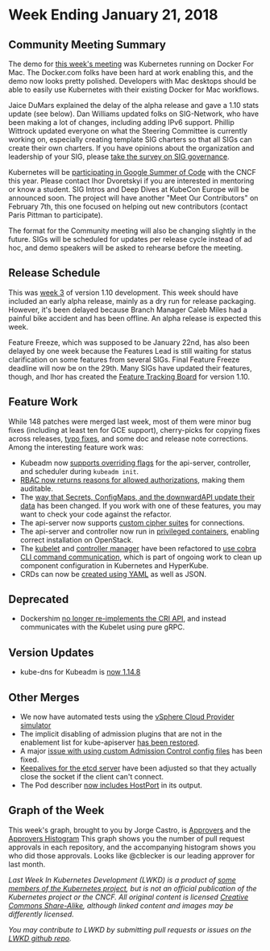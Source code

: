 # Week Ending January 21, 2018

## Community Meeting Summary

The demo for [this week's meeting](https://www.youtube.com/watch?v=x67RK7W-BnM) was Kubernetes running on Docker For Mac.  The Docker.com folks have been hard at work enabling this, and the demo now looks pretty polished.  Developers with Mac desktops should be able to easily use Kubernetes with their existing Docker for Mac workflows.

Jaice DuMars explained the delay of the alpha release and gave a 1.10 stats update (see below).  Dan Williams updated folks on SIG-Network, who have been making a lot of changes, including adding IPv6 support. Phillip Wittrock updated everyone on what the Steering Committee is currently working on, especially creating template SIG charters so that all SIGs can create their own charters.  If you have opinions about the organization and leadership of your SIG, please [take the survey on SIG governance](https://goo.gl/Zm81Ly).

Kubernetes will be [participating in Google Summer of Code](https://github.com/cncf/soc) with the CNCF this year.  Please contact Ihor Dvoretskyi if you are interested in mentoring or know a student.  SIG Intros and Deep Dives at KubeCon Europe will be announced soon.  The project will have another "Meet Our Contributors" on February 7th, this one focused on helping out new contributors (contact Paris Pittman to participate).

The format for the Community meeting will also be changing slightly in the future.  SIGs will be scheduled for updates per release cycle instead of ad hoc, and demo speakers will be asked to rehearse before the meeting.

## Release Schedule

This was [week 3](https://github.com/kubernetes/sig-release/blob/master/releases/release-1.10/release-1.10.md) of version 1.10 development.   This week should have included an early alpha release, mainly as a dry run for release packaging.  However, it's been delayed because Branch Manager Caleb Miles had a painful bike accident and has been offline.  An alpha release is expected this week.

Feature Freeze, which was supposed to be January 22nd, has also been delayed by one week because the Features Lead is still waiting for status clarification on some features from several SIGs.  Final Feature Freeze deadline will now be on the 29th.  Many SIGs have updated their features, though, and Ihor has created the [Feature Tracking Board](https://docs.google.com/spreadsheets/d/17bZrKTk8dOx5nomLrD1-93uBfajK5JS-v1o-nCLJmzE/edit?usp=sharing) for version 1.10.

## Feature Work

While 148 patches were merged last week, most of them were minor bug fixes (including at least ten for GCE support), cherry-picks for copying fixes across releases, [typo fixes](https://github.com/kubernetes/kubernetes/pull/50286), and some doc and release note corrections.  Among the interesting feature work was:

* Kubeadm now [supports overriding flags](https://github.com/kubernetes/kubernetes/pull/58080) for the api-server, controller, and scheduler during `kubeadm init`.
* [RBAC now returns reasons for allowed authorizations](https://github.com/kubernetes/kubernetes/pull/58531), making them auditable.
* The [way that Secrets, ConfigMaps, and the downwardAPI update their data](https://github.com/kubernetes/kubernetes/pull/57422) has been changed.  If you work with one of these features, you may want to check your code against the refactor.
* The api-server now supports [custom cipher suites](https://github.com/kubernetes/kubernetes/pull/48859) for connections.
* The api-server and controller now run in [privileged containers](https://github.com/kubernetes/kubernetes/pull/57561), enabling correct installation on OpenStack.
* The [kubelet](https://github.com/kubernetes/kubernetes/pull/58405) and [controller manager](https://github.com/kubernetes/kubernetes/pull/58398) have been refactored to [use cobra CLI command communication](https://github.com/kubernetes/kubernetes/issues/34732), which is part of ongoing work to clean up component configuration in Kubernetes and HyperKube.
* CRDs can now be [created using YAML](https://github.com/kubernetes/kubernetes/pull/58260) as well as JSON.

## Deprecated

* Dockershim [no longer re-implements the CRI API](https://github.com/kubernetes/kubernetes/pull/58548), and instead communicates with the Kubelet using pure gRPC.

## Version Updates

* kube-dns for Kubeadm is [now 1.14.8](https://github.com/kubernetes/kubernetes/pull/58013)

## Other Merges

* We now have automated tests using the [vSphere Cloud Provider simulator](https://github.com/kubernetes/kubernetes/pull/55918)
* The implicit disabling of admission plugins that are not in the enablement list for kube-apiserver [has been restored](https://github.com/kubernetes/kubernetes/pull/58517).
* A major [issue with using custom Admission Control config files](https://github.com/kubernetes/kubernetes/pull/58439) has been fixed.
* [Keepalives for the etcd server](https://github.com/kubernetes/kubernetes/pull/58008) have been adjusted so that they actually close the socket if the client can't connect.
* The Pod describer [now includes HostPort](https://github.com/kubernetes/kubernetes/pull/57507) in its output.

## Graph of the Week

This week's graph, brought to you by Jorge Castro, is [Approvers](https://k8s.devstats.cncf.io/dashboard/db/approvers?orgId=1&var-period=w&var-repogroups=All) and the [Approvers Histogram](https://k8s.devstats.cncf.io/dashboard/db/approvers-histogram?orgId=1&var-period_name=Last%20month&var-period=m&var-repogroup_name=All&var-repogroup=all)  This graph shows you the number of pull request approvals in each repository, and the accompanying histogram shows you who did those approvals. Looks like @cblecker is our leading approver for last month.

*Last Week In Kubernetes Development (LWKD) is a product of [some members of the Kubernetes project](/authors), but is not an official publication of the Kubernetes project or the CNCF.  All original content is licensed [Creative Commons Share-Alike](https://creativecommons.org/licenses/by-sa/4.0/legalcode), although linked content and images may be differently licensed.*

*You may contribute to LWKD by submitting pull requests or issues on the [LWKD github repo](https://github.com/lwkd/lwkd.github.io).*
